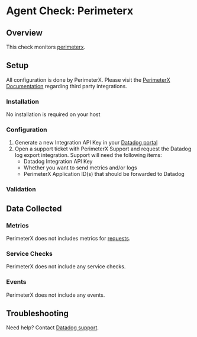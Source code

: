 # Agent Check: Perimeterx

## Overview

This check monitors [perimeterx][1].

## Setup

All configuration is done by PerimeterX. Please visit the [PerimeterX Documentation](https://docs.perimeterx.com/pxconsole/docs/data-integration-to-third-party-apps) regarding third party integrations.

### Installation

No installation is required on your host

### Configuration

1. Generate a new Integration API Key in your [Datadog portal](https://app.datadoghq.com/account/settings#api)
2. Open a support ticket with PerimeterX Support and request the Datadog log export integration. Support will need the following items:
   - Datadog Integration API Key
   - Whether you want to send metrics and/or logs
   - PerimeterX Application ID(s) that should be forwarded to Datadog

### Validation

## Data Collected

### Metrics

PerimeterX does not includes metrics for [requests](https://docs.perimeterx.com/pxconsole/docs/data-schema-metrics).

### Service Checks

PerimeterX does not include any service checks.

### Events

PerimeterX does not include any events.

## Troubleshooting

Need help? Contact [Datadog support][1].

[1]: https://docs.datadoghq.com/help/
